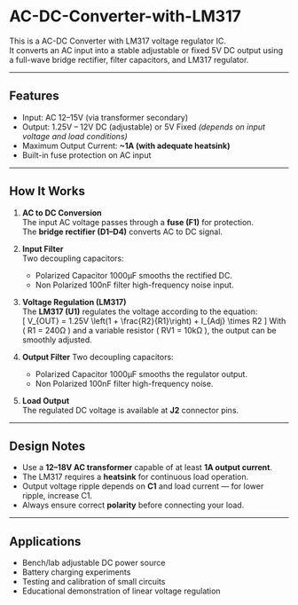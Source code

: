 # AC-DC-Converter-with-LM317

This is a AC-DC Converter with LM317 voltage regulator IC.  
It converts an AC input into a stable adjustable or fixed 5V DC output using a full-wave bridge rectifier, filter capacitors, and LM317 regulator.

---

## Features

- Input: AC 12–15V (via transformer secondary)
- Output: 1.25V – 12V DC (adjustable) or 5V Fixed 
  *(depends on input voltage and load conditions)*
- Maximum Output Current: **~1A (with adequate heatsink)**
- Built-in fuse protection on AC input

---

## How It Works

1. **AC to DC Conversion**  
   The input AC voltage passes through a **fuse (F1)** for protection.  
   The **bridge rectifier (D1–D4)** converts AC to DC signal.

2. **Input Filter**  
   Two decoupling capacitors:
   - Polarized Capacitor 1000µF smooths the rectified DC.  
   - Non Polarized 100nF filter high-frequency noise input.

4. **Voltage Regulation (LM317)**  
   The **LM317 (U1)** regulates the voltage according to the equation:  
   \[
   V_{OUT} = 1.25V \left(1 + \frac{R2}{R1}\right) + I_{Adj} \times R2
   \]
   With \( R1 = 240Ω \) and a variable resistor \( RV1 = 10kΩ \), the output can be smoothly adjusted.

5. **Output Filter**
   Two decoupling capacitors:
   - Polarized Capacitor 1000µF smooths the regulator output.  
   - Non Polarized 100nF filter high-frequency noise.
    
7. **Load Output**  
   The regulated DC voltage is available at **J2** connector pins.

---

## Design Notes

- Use a **12–18V AC transformer** capable of at least **1A output current**.  
- The LM317 requires a **heatsink** for continuous load operation.  
- Output voltage ripple depends on **C1** and load current — for lower ripple, increase C1.  
- Always ensure correct **polarity** before connecting your load.

---

## Applications

- Bench/lab adjustable DC power source  
- Battery charging experiments  
- Testing and calibration of small circuits  
- Educational demonstration of linear voltage regulation
